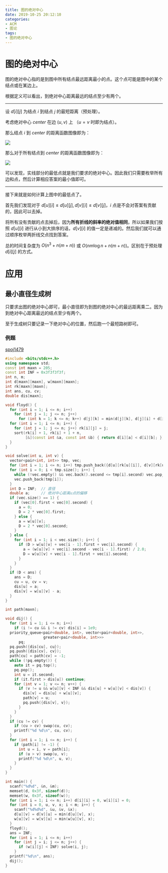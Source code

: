 ```yaml
---
title: 图的绝对中心
date: 2019-10-25 20:12:10
categories:
- ACM
- 图论
tags:
- 图的绝对中心
---
```


# 图的绝对中心

图的绝对中心指的是到图中所有结点最远距离最小的点。这个点可能是图中的某个结点或在某边上。

根据定义可以看出，到绝对中心距离最远的结点至少有两个。

---

设 $d[i][j]$ 为结点 $i$ 到结点 $j$ 的最短距离（预处理）。

考虑绝对中心 $center$ 在边 $(u,v)$ 上 （$u = v$ 时即为结点）。

那么结点 $i$ 到 $center$ 的距离函数图像即为：

![](https://ybmj-blog-1256173108.cos.ap-shanghai.myqcloud.com/blog-picture/%E7%BB%9D%E5%AF%B9%E4%B8%AD%E5%BF%831.jpg)


那么对于所有结点到 $center$ 的距离函数图像即为：

![](https://ybmj-blog-1256173108.cos.ap-shanghai.myqcloud.com/blog-picture/%E7%BB%9D%E5%AF%B9%E4%B8%AD%E5%BF%832.png)

可以发现，实线部分的最低点就是我们要求的绝对中心。因此我们只需要枚举所有边和点，然后计算相应答案的最小值即可。

---

接下来就是如何计算上图中的最低点了。

首先我们发现对于 $d[u][i] \leq d[u][j], d[v][i] \leq d[v][j]$，$i$ 点是不会对答案有贡献的，因此可以去掉。

将所有没有贡献的点去掉后，因为**所有折线的斜率的绝对值相同**，所以如果我们按照 $d[u][i]$ 进行从小到大排序的话，$d[v][i]$ 的值一定是递减的。然后我们就可以通过顺序枚举两折线交点找到答案。

总的时间复杂度为 $O(n^3 + n(m+n))$ 或 $O(nm\log n + n(m + n))$。区别在于预处理 $d[i][j]$ 的方式。

# 应用

## 最小直径生成树

只要求出图的绝对中心即可，最小直径即为到图的绝对中心的最远距离乘二。因为到绝对中心距离最远的结点至少有两个。

至于生成树只要记录一下绝对中心的位置，然后跑一个最短路树即可。

### 例题

[spoj1479](https://www.spoj.com/problems/PT07C/)

```cpp
#include <bits/stdc++.h>
using namespace std;
const int maxn = 205;
const int INF = 0x3f3f3f3f;
int n, m;
int d[maxn][maxn], w[maxn][maxn];
int rk[maxn][maxn];
int ans, cu, cv;
double dis[maxn];

void floyd() {
  for (int i = 1; i <= n; i++)
    for (int j = 1; j <= n; j++)
      for (int k = 1; k <= n; k++) d[j][k] = min(d[j][k], d[j][i] + d[i][k]);
  for (int i = 1; i <= n; i++) {
    for (int j = 1; j <= n; j++) rk[i][j] = j;
    sort(rk[i] + 1, rk[i] + 1 + n,
         [&](const int &a, const int &b) { return d[i][a] < d[i][b]; });
  }
}

void solve(int u, int v) {
  vector<pair<int, int>> tmp, vec;
  for (int i = 1; i <= n; i++) tmp.push_back({d[u][rk[u][i]], d[v][rk[u][i]]});
  for (int i = 0; i < tmp.size(); i++) {
    while (!vec.empty() && vec.back().second <= tmp[i].second) vec.pop_back();
    vec.push_back(tmp[i]);
  }
  int D = INF;  // 直径
  double a;     // 绝对中心距离u点的偏移
  if (vec.size() == 1) {
    if (vec[0].first < vec[0].second) {
      a = 0;
      D = 2 * vec[0].first;
    } else {
      a = w[u][v];
      D = 2 * vec[0].second;
    }
  } else {
    for (int i = 1; i < vec.size(); i++) {
      if (D > w[u][v] + vec[i - 1].first + vec[i].second) {
        a = (w[u][v] + vec[i].second - vec[i - 1].first) / 2.0;
        D = w[u][v] + vec[i - 1].first + vec[i].second;
      }
    }
  }
  if (D < ans) {
    ans = D;
    cu = u, cv = v;
    dis[u] = a;
    dis[v] = w[u][v] - a;
  }
}

int path[maxn];

void dij() {
  for (int i = 1; i <= n; i++)
    if (i != cu && i != cv) dis[i] = 1e9;
  priority_queue<pair<double, int>, vector<pair<double, int>>,
                 greater<pair<double, int>>>
      pq;
  pq.push({dis[cu], cu});
  pq.push({dis[cv], cv});
  path[cu] = path[cv] = -1;
  while (!pq.empty()) {
    auto it = pq.top();
    pq.pop();
    int u = it.second;
    if (it.first > dis[u]) continue;
    for (int v = 1; v <= n; v++) {
      if (v != u && w[u][v] < INF && dis[u] + w[u][v] < dis[v]) {
        dis[v] = dis[u] + w[u][v];
        path[v] = u;
        pq.push({dis[v], v});
      }
    }
  }
  if (cu != cv) {
    if (cu > cv) swap(cu, cv);
    printf("%d %d\n", cu, cv);
  }
  for (int i = 1; i <= n; i++) {
    if (path[i] != -1) {
      int u = i, v = path[i];
      if (u > v) swap(u, v);
      printf("%d %d\n", u, v);
    }
  }
}

int main() {
  scanf("%d%d", &n, &m);
  memset(d, 0x3f, sizeof(d));
  memset(w, 0x3f, sizeof(w));
  for (int i = 1; i <= n; i++) d[i][i] = 0, w[i][i] = 0;
  for (int i = 0, u, v, x; i < m; i++) {
    scanf("%d%d%d", &u, &v, &x);
    d[u][v] = d[v][u] = min(d[u][v], x);
    w[u][v] = w[v][u] = min(w[u][v], x);
  }
  floyd();
  ans = INF;
  for (int i = 1; i <= n; i++)
    for (int j = i; j <= n; j++) {
      if (w[i][j] < INF) solve(i, j);
    }
  printf("%d\n", ans);
  dij();
}
```

